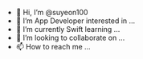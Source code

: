- 👋 Hi, I’m @suyeon100
- 👀 I’m App Developer interested in ...
- 🌱 I’m currently Swift learning ...
- 💞️ I’m looking to collaborate on ...
- 📫 How to reach me ...

<!---
suyeon100/suyeon100 is a ✨ special ✨ repository because its `README.md` (this file) appears on your GitHub profile.
You can click the Preview link to take a look at your changes.
--->
